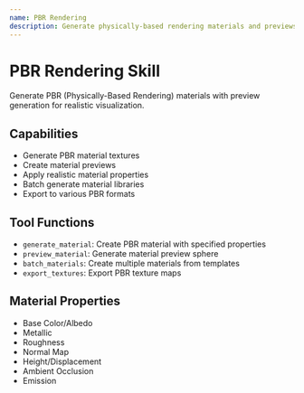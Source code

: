 ```yaml
---
name: PBR Rendering
description: Generate physically-based rendering materials and previews for realistic 3D visualization
---
```


# PBR Rendering Skill

Generate PBR (Physically-Based Rendering) materials with preview generation for realistic visualization.

## Capabilities

- Generate PBR material textures
- Create material previews
- Apply realistic material properties
- Batch generate material libraries
- Export to various PBR formats

## Tool Functions

- `generate_material`: Create PBR material with specified properties
- `preview_material`: Generate material preview sphere
- `batch_materials`: Create multiple materials from templates
- `export_textures`: Export PBR texture maps

## Material Properties

- Base Color/Albedo
- Metallic
- Roughness
- Normal Map
- Height/Displacement
- Ambient Occlusion
- Emission
